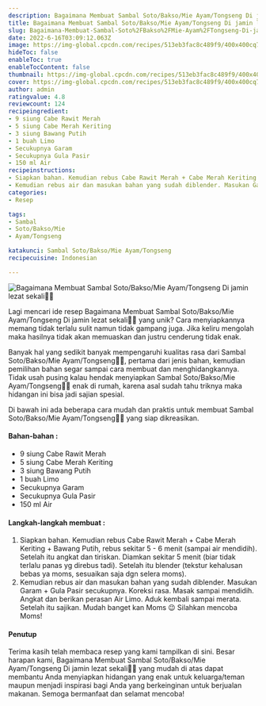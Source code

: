 ```yaml
---
description: Bagaimana Membuat Sambal Soto/Bakso/Mie Ayam/Tongseng Di jamin lezat sekali"
title: Bagaimana Membuat Sambal Soto/Bakso/Mie Ayam/Tongseng Di jamin lezat sekali
slug: Bagaimana-Membuat-Sambal-Soto%2FBakso%2FMie-Ayam%2FTongseng-Di-jamin-lezat-sekali
date: 2022-6-16T03:09:12.063Z
image: https://img-global.cpcdn.com/recipes/513eb3fac8c489f9/400x400cq70/photo.jpg
hideToc: false
enableToc: true
enableTocContent: false
thumbnail: https://img-global.cpcdn.com/recipes/513eb3fac8c489f9/400x400cq70/photo.jpg
cover: https://img-global.cpcdn.com/recipes/513eb3fac8c489f9/400x400cq70/photo.jpg
author: admin
ratingvalue: 4.8
reviewcount: 124
recipeingredient:
- 9 siung Cabe Rawit Merah
- 5 siung Cabe Merah Keriting
- 3 siung Bawang Putih
- 1 buah Limo
- Secukupnya Garam
- Secukupnya Gula Pasir
- 150 ml Air
recipeinstructions:
- Siapkan bahan. Kemudian rebus Cabe Rawit Merah + Cabe Merah Keriting + Bawang Putih, rebus sekitar 5 - 6 menit (sampai air mendidih). Setelah itu angkat dan tiriskan. Diamkan sekitar 5 menit (biar tidak terlalu panas yg direbus tadi). Setelah itu blender (tekstur kehalusan bebas ya moms, sesuaikan saja dgn selera moms).
- Kemudian rebus air dan masukan bahan yang sudah diblender. Masukan Garam + Gula Pasir secukupnya. Koreksi rasa. Masak sampai mendidih. Angkat dan berikan perasan Air Limo. Aduk kembali sampai merata. Setelah itu sajikan. Mudah banget kan Moms 😉 Silahkan mencoba Moms!
categories:
- Resep

tags:
- Sambal
- Soto/Bakso/Mie
- Ayam/Tongseng

katakunci: Sambal Soto/Bakso/Mie Ayam/Tongseng
recipecuisine: Indonesian

---
```


![Bagaimana Membuat Sambal Soto/Bakso/Mie Ayam/Tongseng Di jamin lezat sekali👩‍🍳](https://img-global.cpcdn.com/recipes/513eb3fac8c489f9/400x400cq70/photo.jpg)

Lagi mencari ide resep Bagaimana Membuat Sambal Soto/Bakso/Mie Ayam/Tongseng Di jamin lezat sekali👩‍🍳 yang unik? Cara menyiapkannya memang tidak terlalu sulit namun tidak gampang juga. Jika keliru mengolah maka hasilnya tidak akan memuaskan dan justru cenderung tidak enak.

Banyak hal yang sedikit banyak mempengaruhi kualitas rasa dari Sambal Soto/Bakso/Mie Ayam/Tongseng👩‍🍳, pertama dari jenis bahan, kemudian pemilihan bahan segar sampai cara membuat dan menghidangkannya. Tidak usah pusing kalau hendak menyiapkan Sambal Soto/Bakso/Mie Ayam/Tongseng👩‍🍳 enak di rumah, karena asal sudah tahu triknya maka hidangan ini bisa jadi sajian spesial.

Di bawah ini ada beberapa cara mudah dan praktis untuk membuat Sambal Soto/Bakso/Mie Ayam/Tongseng👩‍🍳 yang siap dikreasikan.

<!--inarticleads1-->

#### Bahan-bahan :

- 9 siung Cabe Rawit Merah
- 5 siung Cabe Merah Keriting
- 3 siung Bawang Putih
- 1 buah Limo
- Secukupnya Garam
- Secukupnya Gula Pasir
- 150 ml Air

<!--inarticleads2-->

#### Langkah-langkah membuat :

1. Siapkan bahan. Kemudian rebus Cabe Rawit Merah + Cabe Merah Keriting + Bawang Putih, rebus sekitar 5 - 6 menit (sampai air mendidih). Setelah itu angkat dan tiriskan. Diamkan sekitar 5 menit (biar tidak terlalu panas yg direbus tadi). Setelah itu blender (tekstur kehalusan bebas ya moms, sesuaikan saja dgn selera moms).
1. Kemudian rebus air dan masukan bahan yang sudah diblender. Masukan Garam + Gula Pasir secukupnya. Koreksi rasa. Masak sampai mendidih. Angkat dan berikan perasan Air Limo. Aduk kembali sampai merata. Setelah itu sajikan. Mudah banget kan Moms 😉 Silahkan mencoba Moms!

#### Penutup

Terima kasih telah membaca resep yang kami tampilkan di sini. Besar harapan kami, Bagaimana Membuat Sambal Soto/Bakso/Mie Ayam/Tongseng Di jamin lezat sekali👩‍🍳 yang mudah di atas dapat membantu Anda menyiapkan hidangan yang enak untuk keluarga/teman maupun menjadi inspirasi bagi Anda yang berkeinginan untuk berjualan makanan. Semoga bermanfaat dan selamat mencoba!